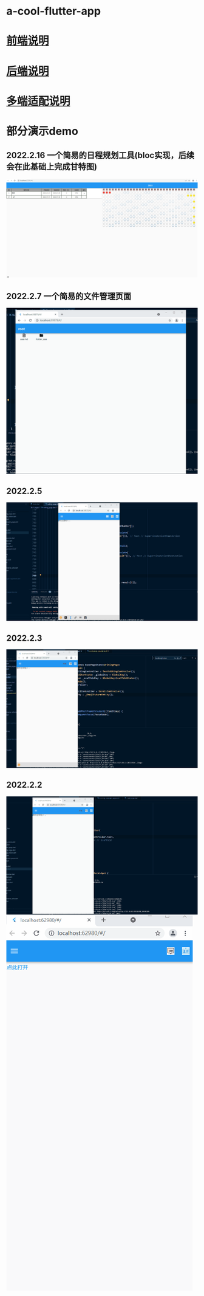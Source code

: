 <!--
 * @Descripttion: 
 * @version: 
 * @Author: xiaoshuyui
 * @email: guchengxi1994@qq.com
 * @Date: 2022-01-31 21:06:54
 * @LastEditors: xiaoshuyui
 * @LastEditTime: 2022-02-07 20:19:07
-->
# a-cool-flutter-app

# [前端说明](./frontend/codind/README.md)

# [后端说明](./backend/README.md)

# [多端适配说明](./frontend/multi_platform_support.md)

# 部分演示demo

## 2022.2.16 一个简易的日程规划工具(bloc实现，后续会在此基础上完成甘特图)

![schedule_demo](https://github.com/guchengxi1994/xiaoshuyui_docs/raw/main/code-find/schedule_demo.gif)

## 2022.2.7 一个简易的文件管理页面

![code_find_04](https://github.com/guchengxi1994/xiaoshuyui_docs/raw/main/code-find/code_find_05.gif)

## 2022.2.5

![code_find_04](https://github.com/guchengxi1994/xiaoshuyui_docs/raw/main/code-find/code_find_04.gif)

## 2022.2.3

![code_find_03](https://github.com/guchengxi1994/xiaoshuyui_docs/raw/main/code-find/code_find_03.gif)

## 2022.2.2

![code_find_02](https://github.com/guchengxi1994/xiaoshuyui_docs/raw/main/code-find/code_find_02.gif)
![code_find_01](https://github.com/guchengxi1994/xiaoshuyui_docs/raw/main/code-find/code_find_01.gif)


